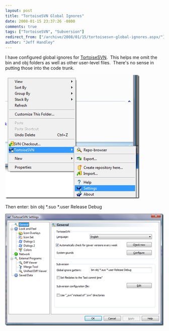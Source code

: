 ```yaml
---
layout: post
title: "TortoiseSVN Global Ignores"
date: 2008-01-15 23:37:26 -0800
comments: true
tags: ["TortoiseSVN", "Subversion"]
redirect_from: ["/archive/2008/01/15/tortoisesvn-global-ignores.aspx/"]
author: "Jeff Handley"
---
```

<!-- more -->
<p>I have configured global ignores for <a href="http://tortoisesvn.net/" target="_blank">TortoiseSVN</a>.  This helps me omit the bin and obj folders as well as other user-level files.  There's no sense in putting those into the code trunk.</p>  <p><img style="border-right: 0px; border-top: 0px; border-left: 0px; border-bottom: 0px" height="394" alt="Windows Explorer - TortoiseSVN - Settings" src="/img/postimages/TortoiseSVNGlobalIgnores_DBAF/image.png" width="427" border="0" /> </p>  <p>Then enter: bin obj *.suo *.user Release Debug</p>  <p><img style="border-right: 0px; border-top: 0px; border-left: 0px; border-bottom: 0px" height="357" alt="bin obj *.suo *.user Release Debug" src="/img/postimages/TortoiseSVNGlobalIgnores_DBAF/image_3.png" width="504" border="0" /> </p>
